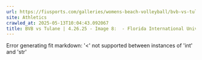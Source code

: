 ```yaml
---
url: https://fiusports.com/galleries/womens-beach-volleyball/bvb-vs-tulane-4-26-25/image-8/358/62872
site: Athletics
crawled_at: 2025-05-13T10:04:43.092067
title: BVB vs Tulane | 4.26.25 - Image 8:  - Florida International University
---
```


Error generating fit markdown: '<' not supported between instances of 'int' and 'str'